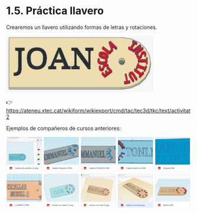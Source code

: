 # 1.5. Práctica llavero

Crearemos un llavero utilizando formas de letras y rotaciones.

![](img/2022-11-29-16-19-32.png)

👉 https://ateneu.xtec.cat/wikiform/wikiexport/cmd/tac/tec3d/tkc/text/activitat2

Ejemplos de compañeros de cursos anteriores:

![](img/2022-11-29-16-19-39.png)